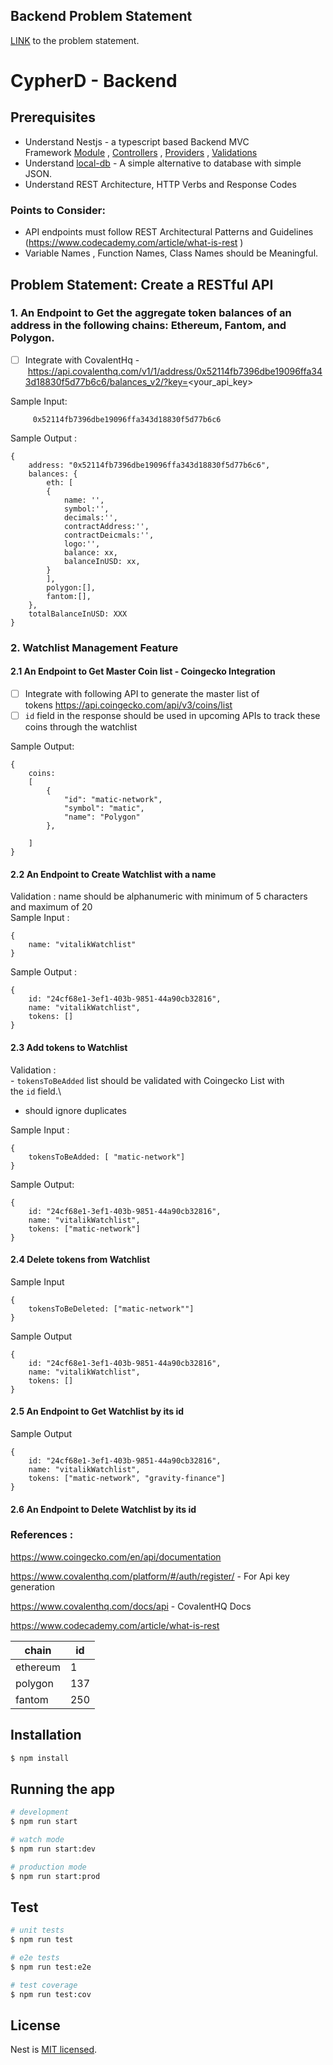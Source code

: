 ## Backend Problem Statement

[LINK](https://hackmd.io/@IUPUAByGTVS7Mpt2ekvx7A/cyd-backend) to the problem statement.

# CypherD - Backend

## [](https://hackmd.io/@IUPUAByGTVS7Mpt2ekvx7A/cyd-backend#Prerequisites 'Prerequisites')Prerequisites

- Understand Nestjs - a typescript based Backend MVC Framework [Module](https://docs.nestjs.com/modules) , [Controllers](https://docs.nestjs.com/controllers) , [Providers](https://docs.nestjs.com/providers) , [Validations](https://docs.nestjs.com/techniques/validation)
- Understand [local-db](https://lenn.gitbook.io/db-local/) - A simple alternative to database with simple JSON.
- Understand REST Architecture, HTTP Verbs and Response Codes

### [](https://hackmd.io/@IUPUAByGTVS7Mpt2ekvx7A/cyd-backend#Points-to-Consider 'Points-to-Consider')Points to Consider:

- API endpoints must follow REST Architectural Patterns and Guidelines (<https://www.codecademy.com/article/what-is-rest> )
- Variable Names , Function Names, Class Names should be Meaningful.

## [](https://hackmd.io/@IUPUAByGTVS7Mpt2ekvx7A/cyd-backend#Problem-Statement-Create-a-RESTful-API 'Problem-Statement-Create-a-RESTful-API')Problem Statement: Create a RESTful API

### [](https://hackmd.io/@IUPUAByGTVS7Mpt2ekvx7A/cyd-backend#1-An-Endpoint-to-Get-the-aggregate-token-balances-of-an-address-in-the-following-chains-Ethereum-Fantom-and-Polygon '1-An-Endpoint-to-Get-the-aggregate-token-balances-of-an-address-in-the-following-chains-Ethereum-Fantom-and-Polygon')1\. An Endpoint to Get the aggregate token balances of an address in the following chains: Ethereum, Fantom, and Polygon.

- [ ] Integrate with CovalentHq - <https://api.covalenthq.com/v1/1/address/0x52114fb7396dbe19096ffa343d18830f5d77b6c6/balances_v2/?key=><your_api_key>

Sample Input:

```
	 0x52114fb7396dbe19096ffa343d18830f5d77b6c6

```

Sample Output :

```
{
	address: "0x52114fb7396dbe19096ffa343d18830f5d77b6c6",
	balances: {
		eth: [
		{
			name: '',
			symbol:'',
			decimals:'',
			contractAddress:'',
			contractDeicmals:'',
			logo:'',
			balance: xx,
			balanceInUSD: xx,
		}
		],
		polygon:[],
		fantom:[],
	},
	totalBalanceInUSD: XXX
}

```

### [](https://hackmd.io/@IUPUAByGTVS7Mpt2ekvx7A/cyd-backend#2-Watchlist-Management-Feature '2-Watchlist-Management-Feature')2\. Watchlist Management Feature

#### [](https://hackmd.io/@IUPUAByGTVS7Mpt2ekvx7A/cyd-backend#21-An-Endpoint-to-Get-Master-Coin-list---Coingecko-Integration '21-An-Endpoint-to-Get-Master-Coin-list---Coingecko-Integration')2.1 An Endpoint to Get Master Coin list - Coingecko Integration

- [ ] Integrate with following API to generate the master list of tokens <https://api.coingecko.com/api/v3/coins/list>
- [ ] `id` field in the response should be used in upcoming APIs to track these coins through the watchlist

Sample Output:

```
{
	coins:
	[
		{
			"id": "matic-network",
			"symbol": "matic",
			"name": "Polygon"
		},

	]
}

```

#### [](https://hackmd.io/@IUPUAByGTVS7Mpt2ekvx7A/cyd-backend#22-An-Endpoint-to-Create-Watchlist-with-a-name '22-An-Endpoint-to-Create-Watchlist-with-a-name')2.2 An Endpoint to Create Watchlist with a name

Validation : name should be alphanumeric with minimum of 5 characters and maximum of 20\
Sample Input :

```
{
	name: "vitalikWatchlist"
}

```

Sample Output :

```
{
	id: "24cf68e1-3ef1-403b-9851-44a90cb32816",
	name: "vitalikWatchlist",
	tokens: []
}

```

#### [](https://hackmd.io/@IUPUAByGTVS7Mpt2ekvx7A/cyd-backend#23-Add-tokens-to-Watchlist '23-Add-tokens-to-Watchlist')2.3 Add tokens to Watchlist

Validation :\
- `tokensToBeAdded` list should be validated with Coingecko List with the `id` field.\

- should ignore duplicates

Sample Input :

```
{
	tokensToBeAdded: [ "matic-network"]
}

```

Sample Output:

```
{
	id: "24cf68e1-3ef1-403b-9851-44a90cb32816",
	name: "vitalikWatchlist",
	tokens: ["matic-network"]
}

```

#### [](https://hackmd.io/@IUPUAByGTVS7Mpt2ekvx7A/cyd-backend#24-Delete-tokens-from-Watchlist '24-Delete-tokens-from-Watchlist')2.4 Delete tokens from Watchlist

Sample Input

```
{
	tokensToBeDeleted: ["matic-network""]
}

```

Sample Output

```
{
	id: "24cf68e1-3ef1-403b-9851-44a90cb32816",
	name: "vitalikWatchlist",
	tokens: []
}

```

#### [](https://hackmd.io/@IUPUAByGTVS7Mpt2ekvx7A/cyd-backend#25-An-Endpoint-to-Get-Watchlist-by-its-id '25-An-Endpoint-to-Get-Watchlist-by-its-id')2.5 An Endpoint to Get Watchlist by its id

Sample Output

```
{
	id: "24cf68e1-3ef1-403b-9851-44a90cb32816",
	name: "vitalikWatchlist",
	tokens: ["matic-network", "gravity-finance"]
}

```

#### [](https://hackmd.io/@IUPUAByGTVS7Mpt2ekvx7A/cyd-backend#26-An-Endpoint-to-Delete-Watchlist-by-its-id '26-An-Endpoint-to-Delete-Watchlist-by-its-id')2.6 An Endpoint to Delete Watchlist by its id

### [](https://hackmd.io/@IUPUAByGTVS7Mpt2ekvx7A/cyd-backend#References- 'References-')References :

<https://www.coingecko.com/en/api/documentation>

<https://www.covalenthq.com/platform/#/auth/register/> - For Api key generation

<https://www.covalenthq.com/docs/api> - CovalentHQ Docs

<https://www.codecademy.com/article/what-is-rest>

| chain    | id  |
| -------- | --- |
| ethereum | 1   |
| polygon  | 137 |
| fantom   | 250 |

## Installation

```bash
$ npm install
```

## Running the app

```bash
# development
$ npm run start

# watch mode
$ npm run start:dev

# production mode
$ npm run start:prod
```

## Test

```bash
# unit tests
$ npm run test

# e2e tests
$ npm run test:e2e

# test coverage
$ npm run test:cov
```

## License

Nest is [MIT licensed](LICENSE).
